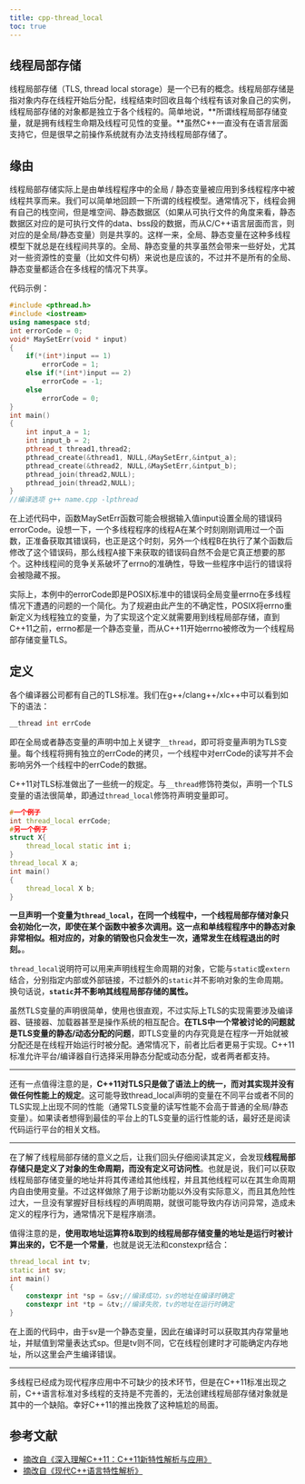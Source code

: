 ```yaml
---
title: cpp-thread_local
toc: true
---
```


## 线程局部存储

线程局部存储（TLS, thread local storage）是一个已有的概念。线程局部存储是指对象内存在线程开始后分配，线程结束时回收且每个线程有该对象自己的实例，线程局部存储的对象都是独立于各个线程的。简单地说，**所谓线程局部存储变量，就是拥有线程生命期及线程可见性的变量。**虽然C++一直没有在语言层面支持它，但是很早之前操作系统就有办法支持线程局部存储了。



## 缘由

线程局部存储实际上是由单线程程序中的全局 / 静态变量被应用到多线程程序中被线程共享而来。我们可以简单地回顾一下所谓的线程模型。通常情况下，线程会拥有自己的栈空间，但是堆空间、静态数据区（如果从可执行文件的角度来看，静态数据区对应的是可执行文件的data、bss段的数据，而从C/C++语言层面而言，则对应的是全局/静态变量）则是共享的。这样一来，全局、静态变量在这种多线程模型下就总是在线程间共享的。全局、静态变量的共享虽然会带来一些好处，尤其对一些资源性的变量（比如文件句柄）来说也是应该的，不过并不是所有的全局、静态变量都适合在多线程的情况下共享。

代码示例：

```c++
#include <pthread.h>
#include <iostream>
using namespace std;
int errorCode = 0;
void* MaySetErr(void * input)
{
    if(*(int*)input == 1)
        errorCode = 1;
    else if(*(int*)input == 2)
        errorCode = -1;
    else 
        errorCode = 0;
}
int main()
{
    int input_a = 1;
    int input_b = 2;
    pthread_t thread1,thread2;
    pthread_create(&thread1, NULL,&MaySetErr,&intput_a);
    pthread_create(&thread2, NULL,&MaySetErr,&intput_b);
    pthread_join(thread2,NULL);
    pthread_join(thread2,NULL);
}
//编译选项 g++ name.cpp -lpthread
```

在上述代码中，函数MaySetErr函数可能会根据输入值input设置全局的错误码errorCode。设想一下，一个多线程程序的线程A在某个时刻刚刚调用过一个函数，正准备获取其错误码，也正是这个时刻，另外一个线程B在执行了某个函数后修改了这个错误码，那么线程A接下来获取的错误码自然不会是它真正想要的那个。这种线程间的竞争关系破坏了errno的准确性，导致一些程序中运行的错误将会被隐藏不报。

实际上，本例中的errorCode即是POSIX标准中的错误码全局变量errno在多线程情况下遭遇的问题的一个简化。为了规避由此产生的不确定性，POSIX将errno重新定义为线程独立的变量，为了实现这个定义就需要用到线程局部存储，直到C++11之前，errno都是一个静态变量，而从C++11开始errno被修改为一个线程局部存储变量TLS。

## 定义

各个编译器公司都有自己的TLS标准。我们在g++/clang++/xlc++中可以看到如下的语法：

```c++
__thread int errCode
```

即在全局或者静态变量的声明中加上关键字`__thread`，即可将变量声明为TLS变量。每个线程将拥有独立的errCode的拷贝，一个线程中对errCode的读写并不会影响另外一个线程中的errCode的数据。

C++11对TLS标准做出了一些统一的规定。与`__thread`修饰符类似，声明一个TLS变量的语法很简单，即通过`thread_local`修饰符声明变量即可。

```c++
#一个例子
int thread_local errCode;
#另一个例子
struct X{
    thread_local static int i;
}
thread_local X a;
int main()
{
    thread_local X b;
}
```

**一旦声明一个变量为`thread_local`，在同一个线程中，一个线程局部存储对象只会初始化一次，即使在某个函数中被多次调用。这一点和单线程程序中的静态对象非常相似。相对应的，对象的销毁也只会发生一次，通常发生在线程退出的时刻。**。

`thread_local`说明符可以用来声明线程生命周期的对象，它能与`static`或`extern`结合，分别指定内部或外部链接，不过额外的`static`并不影响对象的生命周期。换句话说，**`static`并不影响其线程局部存储的属性。**



虽然TLS变量的声明很简单，使用也很直观，不过实际上TLS的实现需要涉及编译器、链接器、加载器甚至是操作系统的相互配合。**在TLS中一个常被讨论的问题就是TLS变量的静态/动态分配的问题**，即TLS变量的内存究竟是在程序一开始就被分配还是在线程开始运行时被分配。通常情况下，前者比后者更易于实现。C++11标准允许平台/编译器自行选择采用静态分配或动态分配，或者两者都支持。

---

还有一点值得注意的是，**C++11对TLS只是做了语法上的统一，而对其实现并没有做任何性能上的规定**。这可能导致thread_local声明的变量在不同平台或者不同的TLS实现上出现不同的性能（通常TLS变量的读写性能不会高于普通的全局/静态变量）。如果读者想得到最佳的平台上的TLS变量的运行性能的话，最好还是阅读代码运行平台的相关文档。

---

在了解了线程局部存储的意义之后，让我们回头仔细阅读其定义，会发现**线程局部存储只是定义了对象的生命周期，而没有定义可访问性**。也就是说，我们可以获取线程局部存储变量的地址并将其传递给其他线程，并且其他线程可以在其生命周期内自由使用变量。不过这样做除了用于诊断功能以外没有实际意义，而且其危险性过大，一旦没有掌握好目标线程的声明周期，就很可能导致内存访问异常，造成未定义的程序行为，通常情况下是程序崩溃。

值得注意的是，**使用取地址运算符&取到的线程局部存储变量的地址是运行时被计算出来的，它不是一个常量**，也就是说无法和constexpr结合：

```c++
thread_local int tv;
static int sv;
int main()
{
    constexpr int *sp = &sv;//编译成功，sv的地址在编译时确定
    constexpr int *tp = &tv;//编译失败，tv的地址在运行时确定
}
```

在上面的代码中，由于sv是一个静态变量，因此在编译时可以获取其内存常量地址，并赋值到常量表达式sp。但是tv则不同，它在线程创建时才可能确定内存地址，所以这里会产生编译错误。

---



多线程已经成为现代程序应用中不可缺少的技术环节，但是在C++11标准出现之前，C++语言标准对多线程的支持是不完善的，无法创建线程局部存储对象就是其中的一个缺陷。幸好C++11的推出挽救了这种尴尬的局面。


## 参考文献
 - [摘改自《深入理解C++11：C++11新特性解析与应用》](https://weread.qq.com/web/bookDetail/596325a059346c59642f910)
 - [摘改自《现代C++语言特性解析》](https://weread.qq.com/web/bookDetail/22d32dd0726fa07122d86db)



